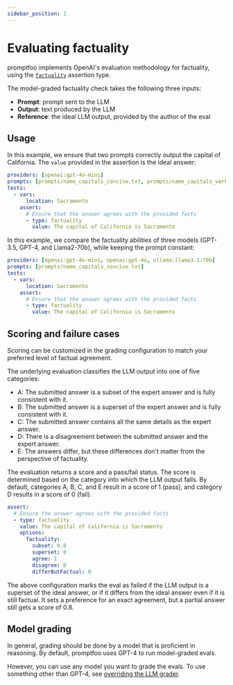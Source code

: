 ```yaml
---
sidebar_position: 1
---
```


# Evaluating factuality

promptfoo implements OpenAI's evaluation methodology for factuality, using the [`factuality`](/docs/configuration/expected-outputs#model-assisted-eval-metrics) assertion type.

The model-graded factuality check takes the following three inputs:

- **Prompt**: prompt sent to the LLM
- **Output**: text produced by the LLM
- **Reference**: the ideal LLM output, provided by the author of the eval

## Usage

In this example, we ensure that two prompts correctly output the capital of California. The `value` provided in the assertion is the ideal answer:

```yaml
providers: [openai:gpt-4o-mini]
prompts: [prompts/name_capitals_concise.txt, prompts/name_capitals_verbose.txt]
tests:
  - vars:
      location: Sacramento
    assert:
      # Ensure that the answer agrees with the provided facts
      - type: factuality
        value: The capital of California is Sacramento
```

In this example, we compare the factuality abilities of three models (GPT-3.5, GPT-4, and Llama2-70b), while keeping the prompt constant:

```yaml
providers: [openai:gpt-4o-mini, openai:gpt-4o, ollama:llama3.1:70b]
prompts: [prompts/name_capitals_concise.txt]
tests:
  - vars:
      location: Sacramento
    assert:
      # Ensure that the answer agrees with the provided facts
      - type: factuality
        value: The capital of California is Sacramento
```

## Scoring and failure cases

Scoring can be customized in the grading configuration to match your preferred level of factual agreement.

The underlying evaluation classifies the LLM output into one of five categories:

- A: The submitted answer is a subset of the expert answer and is fully consistent with it.
- B: The submitted answer is a superset of the expert answer and is fully consistent with it.
- C: The submitted answer contains all the same details as the expert answer.
- D: There is a disagreement between the submitted answer and the expert answer.
- E: The answers differ, but these differences don't matter from the perspective of factuality.

The evaluation returns a score and a pass/fail status. The score is determined based on the category into which the LLM output falls. By default, categories A, B, C, and E result in a score of 1 (pass), and category D results in a score of 0 (fail).

```yaml
assert:
  # Ensure the answer agrees with the provided facts
  - type: factuality
    value: The capital of California is Sacramento
    options:
      factuality:
        subset: 0.8
        superset: 0
        agree: 1
        disagree: 0
        differButFactual: 0
```

The above configuration marks the eval as failed if the LLM output is a superset of the ideal answer, or if it differs from the ideal answer even if it is still factual. It sets a preference for an exact agreement, but a partial answer still gets a score of 0.8.

## Model grading

In general, grading should be done by a model that is proficient in reasoning. By default, promptfoo uses GPT-4 to run model-graded evals.

However, you can use any model you want to grade the evals. To use something other than GPT-4, see [overriding the LLM grader](/docs/configuration/expected-outputs/model-graded/#overriding-the-llm-grader).

